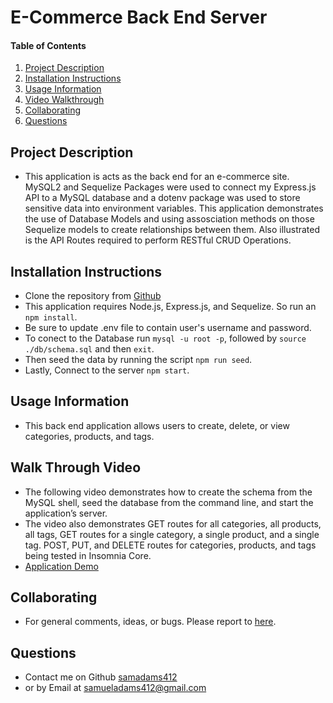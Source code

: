 # E-Commerce Back End Server

#### Table of Contents

1. [Project Description](#project-description)
2. [Installation Instructions](#installation-instructions)
3. [Usage Information](#usage-information)
4. [Video Walkthrough](#walk-through-video)
5. [Collaborating](#collaborating)
6. [Questions](#questions)

## Project Description

- This application is acts as the back end for an e-commerce site. MySQL2 and Sequelize Packages were used to connect my Express.js API to a MySQL database and a dotenv package was used to store sensitive data into environment variables. This application demonstrates the use of Database Models and using assosciation methods on those Sequelize models to create relationships between them. Also illustrated is the API Routes required to perform RESTful CRUD Operations.

## Installation Instructions

- Clone the repository from [Github](https://github.com/samadams412/e-commerce-backend)<br>
- This application requires Node.js, Express.js, and Sequelize. So run an `npm install`.
- Be sure to update .env file to contain user's username and password.
- To conect to the Database run `mysql -u root -p`, followed by `source ./db/schema.sql` and then `exit`.
- Then seed the data by running the script `npm run seed`.
- Lastly, Connect to the server `npm start`.

## Usage Information

- This back end application allows users to create, delete, or view categories, products, and tags.

## Walk Through Video

- The following video demonstrates how to create the schema from the MySQL shell, seed the database from the command line, and start the application’s server.
- The video also demonstrates GET routes for all categories, all products, all tags, GET routes for a single category, a single product, and a single tag. POST, PUT, and DELETE routes for categories, products, and tags being tested in Insomnia Core.<br>
- [Application Demo](https://watch.screencastify.com/v/dLpLoHPJWERzB62U1L5U)

  

## Collaborating

- For general comments, ideas, or bugs. Please report to [here](https://github.com/samadams412/e-commerce-backend/issues).

## Questions

- Contact me on Github [samadams412](https://github.com/samadams412)
- or by Email at samueladams412@gmail.com
